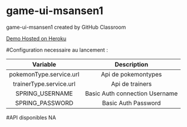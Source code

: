 # game-ui-msansen1
game-ui-msansen1 created by GitHub Classroom

[Demo Hosted on Heroku](https://game-ui-msn.herokuapp.com/)

#Configuration necessaire au lancement :

|  Variable | Description  |
|:-:|:-:|
| pokemonType.service.url | Api de pokemontypes |
| trainerType.service.url | Api de trainers |
| SPRING_USERNAME | Basic Auth connection Username |
| SPRING_PASSWORD | Basic Auth Password |

#API disponibles
NA

